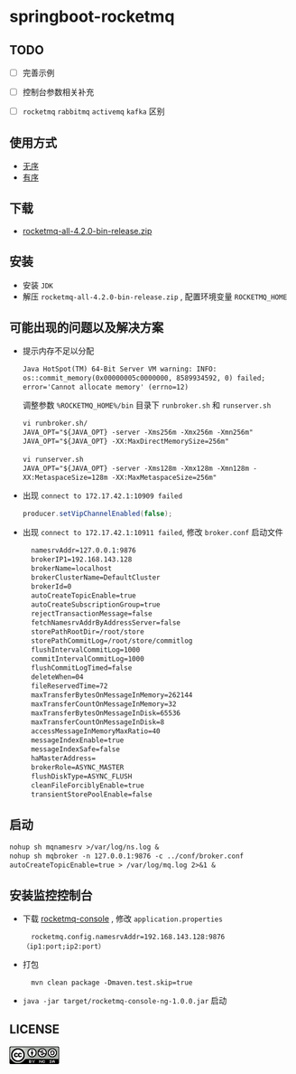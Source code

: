 # springboot-rocketmq

## TODO

- [ ] 完善示例
- [ ] 控制台参数相关补充
- [ ] `rocketmq` `rabbitmq` `activemq` `kafka` 区别 


## 使用方式

- [无序](client/src/main/java/edu/maskleo/client/simple)
- [有序](client/src/main/java/edu/maskleo/client/order)

## 下载

- [rocketmq-all-4.2.0-bin-release.zip](https://www.apache.org/dyn/closer.cgi?path=rocketmq/4.2.0/rocketmq-all-4.2.0-bin-release.zip)

## 安装

- 安装 `JDK`
- 解压 `rocketmq-all-4.2.0-bin-release.zip` , 配置环境变量 `ROCKETMQ_HOME`

## 可能出现的问题以及解决方案

- 提示内存不足以分配

    ```
    Java HotSpot(TM) 64-Bit Server VM warning: INFO: os::commit_memory(0x00000005c0000000, 8589934592, 0) failed; error='Cannot allocate memory' (errno=12)
    ```
  调整参数 `%ROCKETMQ_HOME%/bin` 目录下 `runbroker.sh` 和 `runserver.sh`
  
  ```shell
  vi runbroker.sh/
  JAVA_OPT="${JAVA_OPT} -server -Xms256m -Xmx256m -Xmn256m"
  JAVA_OPT="${JAVA_OPT} -XX:MaxDirectMemorySize=256m"
    
  vi runserver.sh
  JAVA_OPT="${JAVA_OPT} -server -Xms128m -Xmx128m -Xmn128m -XX:MetaspaceSize=128m -XX:MaxMetaspaceSize=256m"
  ```

- 出现 `connect to 172.17.42.1:10909 failed`

  ```java
  producer.setVipChannelEnabled(false);
  ```

- 出现 `connect to 172.17.42.1:10911 failed`, 修改 `broker.conf` 启动文件

  ```
    namesrvAddr=127.0.0.1:9876
    brokerIP1=192.168.143.128
    brokerName=localhost
    brokerClusterName=DefaultCluster
    brokerId=0
    autoCreateTopicEnable=true
    autoCreateSubscriptionGroup=true
    rejectTransactionMessage=false
    fetchNamesrvAddrByAddressServer=false
    storePathRootDir=/root/store
    storePathCommitLog=/root/store/commitlog
    flushIntervalCommitLog=1000
    commitIntervalCommitLog=1000
    flushCommitLogTimed=false
    deleteWhen=04
    fileReservedTime=72
    maxTransferBytesOnMessageInMemory=262144
    maxTransferCountOnMessageInMemory=32
    maxTransferBytesOnMessageInDisk=65536
    maxTransferCountOnMessageInDisk=8
    accessMessageInMemoryMaxRatio=40
    messageIndexEnable=true
    messageIndexSafe=false
    haMasterAddress=
    brokerRole=ASYNC_MASTER
    flushDiskType=ASYNC_FLUSH
    cleanFileForciblyEnable=true
    transientStorePoolEnable=false
  ```
  
## 启动

```shell
nohup sh mqnamesrv >/var/log/ns.log &
nohup sh mqbroker -n 127.0.0.1:9876 -c ../conf/broker.conf autoCreateTopicEnable=true > /var/log/mq.log 2>&1 &  
```

## 安装监控控制台

- 下载 [rocketmq-console](https://github.com/apache/rocketmq-externals/tree/master/rocketmq-console) , 修改 `application.properties` 

  ```properties
    rocketmq.config.namesrvAddr=192.168.143.128:9876（ip1:port;ip2:port）
  ```
- 打包

  ```properties
    mvn clean package -Dmaven.test.skip=true
  ```
 - `java -jar target/rocketmq-console-ng-1.0.0.jar` 启动 

## LICENSE

![](LICENSE.png)
